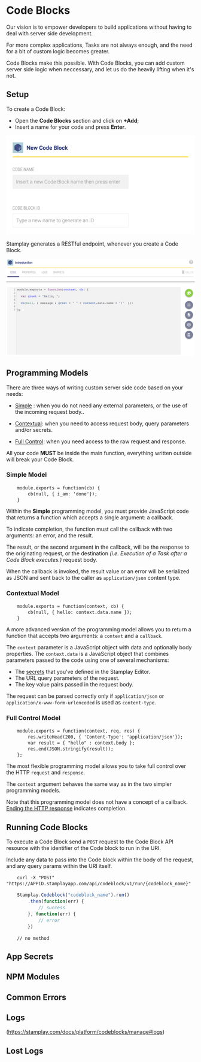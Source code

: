 # Code Blocks
Our vision is to empower developers to build applications without having to deal with server side development.

For more complex applications, Tasks are not always enough, and the need for a bit of custom logic becomes greater. 

Code Blocks make this possible. With Code Blocks, you can add custom server side logic when neccessary, and let us do the heavily lifting when it's not.

## Setup

To create a Code Block:

* Open the **Code Blocks** section and click on **+Add**;
* Insert a name for your code and press **Enter**.

[![New Code Block](/images/codeblock_new.png)](/images/codeblock_new.png)

Stamplay generates a RESTful endpoint, whenever you create a Code Block.

[![New Code Block](/images/codeblock_landing.png)](/images/codeblock_landing.png)

## Programming Models

There are three ways of writing custom server side code based on your needs:

* [Simple](#simple-model) : when you do not need any external parameters, or the use of the incoming request body..

* [Contextual](#contextual-model): when you need to access request body, query parameters and/or secrets.

* [Full Control](#full-control-model): when you need access to the raw request and response.

<aside class="warning">
	All your code <strong>MUST</strong> be inside the main function, everything written outside will break your Code Block.
</aside>

### Simple Model

```nodejs-always
	module.exports = function(cb) {
		cb(null, { i_am: 'done'});
    }
```   

Within the **Simple** programming model, you must provide JavaScript code that returns a function which accepts a single argument: a callback.

To indicate completion, the function must call the callback with two arguments: an error, and the result.

The result, or the second argument in the callback, will be the response to the originating request, or the destination *(i.e. Execution of a Task after a Code Block executes.)* request body.

When the callback is invoked, the result value or an error will be serialized as JSON and sent back to the caller as `application/json` content type.

### Contextual Model

```nodejs-always
    module.exports = function(context, cb) {
	    cb(null, { hello: context.data.name });
    }
```
A more advanced version of the programming model allows you to return a function that accepts two arguments: a `context` and a `callback`.
      
The `context` parameter is a JavaScript object with data and optionally body properties.
The `context.data` is a JavaScript object that combines parameters passed to the code using one of several mechanisms:

* The [secrets](#app-secrets) that you've defined in the Stamplay Editor.
* The URL query parameters of the request.
* The key value pairs passed in the request body.

The request can be parsed correctly only if `application/json` or `application/x-www-form-urlencoded` is used as `content-type`.

### Full Control Model

```nodejs-always
	module.exports = function(context, req, res) {
		res.writeHead(200, { 'Content-Type': 'application/json'});
		var result = { "hello" : context.body };
		res.end(JSON.stringify(result));
	};
```

The most flexible programming model allows you to take full control over the HTTP `request` and `response`.

The `context` argument behaves the same way as in the two simpler programming models.

Note that this programming model does not have a concept of a callback. [Ending the HTTP response](https://nodejs.org/api/http.html) indicates completion.

## Running Code Blocks

To execute a Code Block send a `POST` request to the Code Block API resource with the identifier of the Code block to run in the URI.

Include any data to pass into the Code block within the body of the request, and any query params within the URI itself.

```shell
	curl -X "POST" "https://APPID.stamplayapp.com/api/codeblock/v1/run/{codeblock_name}"
```

```javascript
	Stamplay.Codeblock("codeblock_name").run()
		.then(function(err) {
			// success
		}, function(err) {
			// error
		})
```

```nodejs
	// no method
```

## App Secrets
## NPM Modules
## Common Errors
## Logs
(https://stamplay.com/docs/platform/codeblocks/manage#logs)
## Lost Logs